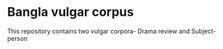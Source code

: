# Bangla vulgar corpus
This repository contains two vulgar corpora- Drama review and Subject-person
